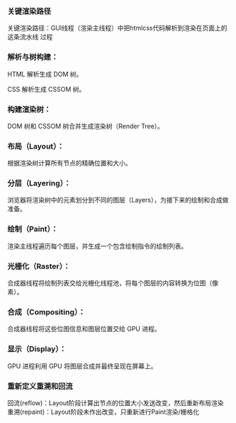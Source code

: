 ### 关键渲染路径
关键渲染路径：GUI线程（渲染主线程）中把htmlcss代码解析到渲染在页面上的这条流水线
过程
### 解析与树构建：

HTML 解析生成 DOM 树。

CSS 解析生成 CSSOM 树。

### 构建渲染树：

DOM 树和 CSSOM 树合并生成渲染树（Render Tree）。

### 布局（Layout）：

根据渲染树计算所有节点的精确位置和大小。

### 分层（Layering）：

浏览器将渲染树中的元素划分到不同的图层（Layers），为接下来的绘制和合成做准备。

### 绘制（Paint）：

渲染主线程遍历每个图层，并生成一个包含绘制指令的绘制列表。

### 光栅化（Raster）：

合成器线程将绘制列表交给光栅化线程池，将每个图层的内容转换为位图（像素）。

### 合成（Compositing）：

合成器线程将这些位图信息和图层位置交给 GPU 进程。

### 显示（Display）：

GPU 进程利用 GPU 将图层合成并最终呈现在屏幕上。

### 重新定义重溯和回流
回流(reflow)：Layout阶段计算出节点的位置大小发送改变，然后重新布局渲染
重溯(repaint)：Layout阶段未作出改变，只重新进行Paint渲染/栅格化

